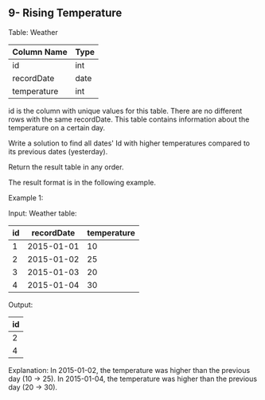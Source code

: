 ## 9- Rising Temperature

Table: Weather

| Column Name   | Type    |
|---------------|---------|
| id            | int     |
| recordDate    | date    |
| temperature   | int     |

id is the column with unique values for this table.
There are no different rows with the same recordDate.
This table contains information about the temperature on a certain day.
 

Write a solution to find all dates' Id with higher temperatures compared to its previous dates (yesterday).

Return the result table in any order.

The result format is in the following example.

Example 1:

Input: 
Weather table:

| id | recordDate | temperature |
|----|------------|-------------|
| 1  | 2015-01-01 | 10          |
| 2  | 2015-01-02 | 25          |
| 3  | 2015-01-03 | 20          |
| 4  | 2015-01-04 | 30          |

Output: 

| id |
|----|
| 2  |
| 4  |

Explanation: 
In 2015-01-02, the temperature was higher than the previous day (10 -> 25).
In 2015-01-04, the temperature was higher than the previous day (20 -> 30).